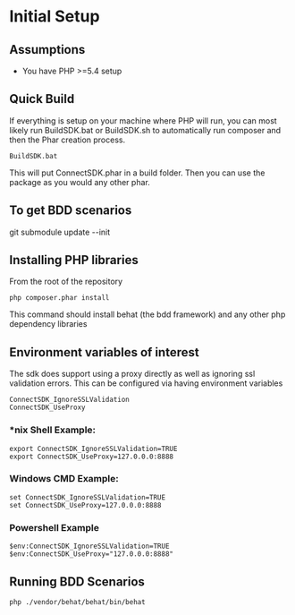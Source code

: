 # Initial Setup

## Assumptions
* You have PHP >=5.4 setup

## Quick Build
If everything is setup on your machine where PHP will run, you can most likely run BuildSDK.bat or BuildSDK.sh to automatically run composer and then the Phar creation process.

    BuildSDK.bat
	
This will put ConnectSDK.phar in a build folder. Then you can use the package as you would any other phar.

## To get BDD scenarios
git submodule update --init

## Installing PHP libraries
From the root of the repository

    php composer.phar install

This command should install behat (the bdd framework) and any other php dependency libraries

## Environment variables of interest

The sdk does support using a proxy directly as well as ignoring ssl validation errors. This can be configured via having environment variables

    ConnectSDK_IgnoreSSLValidation
    ConnectSDK_UseProxy

### *nix Shell Example:

    export ConnectSDK_IgnoreSSLValidation=TRUE
    export ConnectSDK_UseProxy=127.0.0.0:8888

### Windows CMD Example:

    set ConnectSDK_IgnoreSSLValidation=TRUE
    set ConnectSDK_UseProxy=127.0.0.0:8888

### Powershell Example
    
    $env:ConnectSDK_IgnoreSSLValidation=TRUE
    $env:ConnectSDK_UseProxy="127.0.0.0:8888"

## Running BDD Scenarios

    php ./vendor/behat/behat/bin/behat